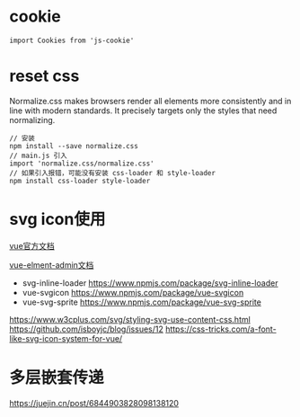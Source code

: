 # cookie

```
import Cookies from 'js-cookie'
```

# reset css

Normalize.css makes browsers render all elements more consistently and in line with modern standards. It precisely targets only the styles that need normalizing.

```
// 安装
npm install --save normalize.css 
// main.js 引入 
import 'normalize.css/normalize.css'
// 如果引入报错，可能没有安装 css-loader 和 style-loader 
npm install css-loader style-loader
```

# svg icon使用
[vue官方文档](https://cn.vuejs.org/v2/cookbook/editable-svg-icons.html)

[vue-elment-admin文档](https://juejin.cn/post/6844903517564436493)

* svg-inline-loader https://www.npmjs.com/package/svg-inline-loader
* vue-svgicon https://www.npmjs.com/package/vue-svgicon
* vue-svg-sprite https://www.npmjs.com/package/vue-svg-sprite

https://www.w3cplus.com/svg/styling-svg-use-content-css.html
https://github.com/isboyjc/blog/issues/12
https://css-tricks.com/a-font-like-svg-icon-system-for-vue/


# 多层嵌套传递
https://juejin.cn/post/6844903828098138120

